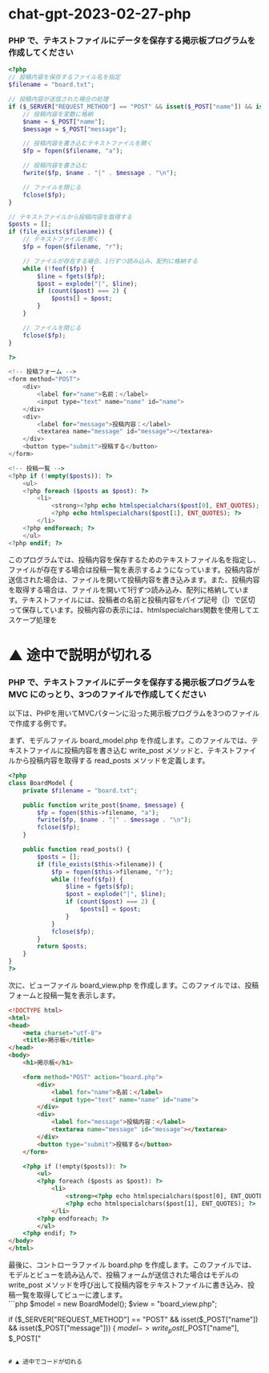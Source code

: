 # chat-gpt-2023-02-27-php

### PHP で、テキストファイルにデータを保存する掲示板プログラムを作成してください
```php
<?php
// 投稿内容を保存するファイル名を指定
$filename = "board.txt";

// 投稿内容が送信された場合の処理
if ($_SERVER["REQUEST_METHOD"] == "POST" && isset($_POST["name"]) && isset($_POST["message"])) {
    // 投稿内容を変数に格納
    $name = $_POST["name"];
    $message = $_POST["message"];

    // 投稿内容を書き込むテキストファイルを開く
    $fp = fopen($filename, "a");

    // 投稿内容を書き込む
    fwrite($fp, $name . "|" . $message . "\n");

    // ファイルを閉じる
    fclose($fp);
}

// テキストファイルから投稿内容を取得する
$posts = [];
if (file_exists($filename)) {
    // テキストファイルを開く
    $fp = fopen($filename, "r");

    // ファイルが存在する場合、1行ずつ読み込み、配列に格納する
    while (!feof($fp)) {
        $line = fgets($fp);
        $post = explode("|", $line);
        if (count($post) === 2) {
            $posts[] = $post;
        }
    }

    // ファイルを閉じる
    fclose($fp);
}

?>

<!-- 投稿フォーム -->
<form method="POST">
    <div>
        <label for="name">名前：</label>
        <input type="text" name="name" id="name">
    </div>
    <div>
        <label for="message">投稿内容：</label>
        <textarea name="message" id="message"></textarea>
    </div>
    <button type="submit">投稿する</button>
</form>

<!-- 投稿一覧 -->
<?php if (!empty($posts)): ?>
    <ul>
    <?php foreach ($posts as $post): ?>
        <li>
            <strong><?php echo htmlspecialchars($post[0], ENT_QUOTES); ?></strong>
            <?php echo htmlspecialchars($post[1], ENT_QUOTES); ?>
        </li>
    <?php endforeach; ?>
    </ul>
<?php endif; ?>
```
<div>
このプログラムでは、投稿内容を保存するためのテキストファイル名を指定し、ファイルが存在する場合は投稿一覧を表示するようになっています。投稿内容が送信された場合は、ファイルを開いて投稿内容を書き込みます。また、投稿内容を取得する場合は、ファイルを開いて1行ずつ読み込み、配列に格納しています。テキストファイルには、投稿者の名前と投稿内容をパイプ記号（|）で区切って保存しています。投稿内容の表示には、htmlspecialchars関数を使用してエスケープ処理を
</div>

# ▲ 途中で説明が切れる

### PHP で、テキストファイルにデータを保存する掲示板プログラムを MVC にのっとり、3つのファイルで作成してください
<div>
以下は、PHPを用いてMVCパターンに沿った掲示板プログラムを3つのファイルで作成する例です。

まず、モデルファイル board_model.php を作成します。このファイルでは、テキストファイルに投稿内容を書き込む write_post メソッドと、テキストファイルから投稿内容を取得する read_posts メソッドを定義します。
</div>

```php
<?php
class BoardModel {
    private $filename = "board.txt";

    public function write_post($name, $message) {
        $fp = fopen($this->filename, "a");
        fwrite($fp, $name . "|" . $message . "\n");
        fclose($fp);
    }

    public function read_posts() {
        $posts = [];
        if (file_exists($this->filename)) {
            $fp = fopen($this->filename, "r");
            while (!feof($fp)) {
                $line = fgets($fp);
                $post = explode("|", $line);
                if (count($post) === 2) {
                    $posts[] = $post;
                }
            }
            fclose($fp);
        }
        return $posts;
    }
}
?>
```
<div>
次に、ビューファイル board_view.php を作成します。このファイルでは、投稿フォームと投稿一覧を表示します。
</div>

```html
<!DOCTYPE html>
<html>
<head>
    <meta charset="utf-8">
    <title>掲示板</title>
</head>
<body>
    <h1>掲示板</h1>

    <form method="POST" action="board.php">
        <div>
            <label for="name">名前：</label>
            <input type="text" name="name" id="name">
        </div>
        <div>
            <label for="message">投稿内容：</label>
            <textarea name="message" id="message"></textarea>
        </div>
        <button type="submit">投稿する</button>
    </form>

    <?php if (!empty($posts)): ?>
        <ul>
        <?php foreach ($posts as $post): ?>
            <li>
                <strong><?php echo htmlspecialchars($post[0], ENT_QUOTES); ?></strong>
                <?php echo htmlspecialchars($post[1], ENT_QUOTES); ?>
            </li>
        <?php endforeach; ?>
        </ul>
    <?php endif; ?>
</body>
</html>
```
<div>
最後に、コントローラファイル board.php を作成します。このファイルでは、モデルとビューを読み込んで、投稿フォームが送信された場合はモデルの write_post メソッドを呼び出して投稿内容をテキストファイルに書き込み、投稿一覧を取得してビューに渡します。
</div>
```php
<?php
require_once "board_model.php";

$model = new BoardModel();
$view = "board_view.php";

if ($_SERVER["REQUEST_METHOD"] == "POST" && isset($_POST["name"]) && isset($_POST["message"])) {
    $model->write_post($_POST["name"], $_POST["
```

# ▲ 途中でコードが切れる
